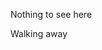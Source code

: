 [comment]: # (and this should nt be visible either)
Nothing to see here

[comment]: # (This comment should not be visible)
Walking away

[comment]: # (and this should nt be visible either)
